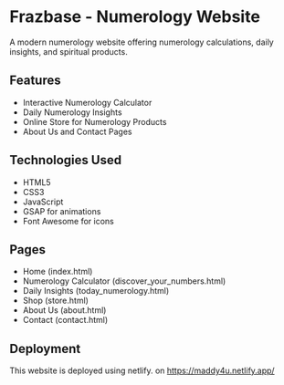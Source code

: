 # Frazbase - Numerology Website

A modern numerology website offering numerology calculations, daily insights, and spiritual products.

## Features

- Interactive Numerology Calculator
- Daily Numerology Insights
- Online Store for Numerology Products
- About Us and Contact Pages

## Technologies Used

- HTML5
- CSS3
- JavaScript
- GSAP for animations
- Font Awesome for icons

## Pages

- Home (index.html)
- Numerology Calculator (discover_your_numbers.html)
- Daily Insights (today_numerology.html)
- Shop (store.html)
- About Us (about.html)
- Contact (contact.html)

## Deployment

This website is deployed using netlify. on https://maddy4u.netlify.app/

